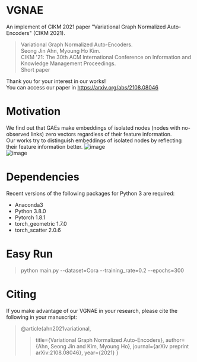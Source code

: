 # VGNAE
An implement of CIKM 2021 paper "Variational Graph Normalized Auto-Encoders" (CIKM 2021).
> Variational Graph Normalized Auto-Encoders.  
> Seong Jin Ahn, Myoung Ho Kim.  
> CIKM '21: The 30th ACM International Conference on Information and Knowledge Management Proceedings.  
> Short paper  

Thank you for your interest in our works!  
You can access our paper in https://arxiv.org/abs/2108.08046

# Motivation
We find out that GAEs make embeddings of isolated nodes (nodes with no-observed links) zero vectors regardless of their feature information.  
Our works try to distinguish embeddings of isolated nodes by reflecting their feature information better.
![image](https://user-images.githubusercontent.com/37531907/129611067-0c4cb724-0bea-4b4b-a5b0-7afc56f87643.png)  
![image](https://user-images.githubusercontent.com/37531907/129611133-1dad1073-fcd2-4df8-a3df-1cca2cd2e090.png)

# Dependencies
Recent versions of the following packages for Python 3 are required:

* Anaconda3
* Python 3.8.0  
* Pytorch 1.8.1  
* torch_geometric 1.7.0  
* torch_scatter 2.0.6  

# Easy Run
> python main.py --dataset=Cora --training_rate=0.2 --epochs=300

# Citing
If you make advantage of our VGNAE in your research, please cite the following in your manuscript:


>@article{ahn2021variational,
>>  title={Variational Graph Normalized Auto-Encoders},
>>  author={Ahn, Seong Jin and Kim, Myoung Ho},
>>  journal={arXiv preprint arXiv:2108.08046},
>>  year={2021}
>}
